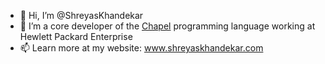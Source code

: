 - 👋 Hi, I’m @ShreyasKhandekar
- 🌱 I’m a core developer of the [Chapel](https://chapel-lang.org/) programming language working at Hewlett Packard Enterprise
- 📫 Learn more at my website: www.shreyaskhandekar.com 

<!---
ShreyasKhandekar/ShreyasKhandekar is a ✨ special ✨ repository because its `README.md` (this file) appears on your GitHub profile.
You can click the Preview link to take a look at your changes.
--->
